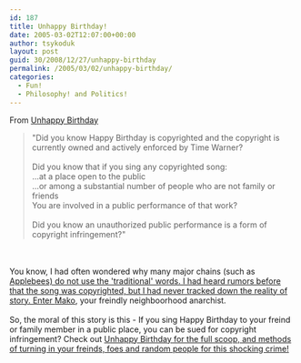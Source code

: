 ```yaml
---
id: 187
title: Unhappy Birthday!
date: 2005-03-02T12:07:00+00:00
author: tsykoduk
layout: post
guid: 30/2008/12/27/unhappy-birthday
permalink: /2005/03/02/unhappy-birthday/
categories:
  - Fun!
  - Philosophy! and Politics!
---
```

From <a href="http://www.unhappybirthday.com/">Unhappy Birthday</a><br /><blockquote> "Did you know Happy Birthday is copyrighted and the copyright is currently owned and actively enforced by Time Warner?<br /><br />Did you know that if you sing any copyrighted song:<br />...at a place open to the public<br />...or among a substantial number of people who are not family or friends<br />You are involved in a public performance of that work?<br /><br />Did you know an unauthorized public performance is a form of copyright infringement?"</blockquote><br /><br />You know, I had often wondered why many major chains (such as <a href = http://www.applebees.com/>Applebees) do not use the 'traditional' words. I had heard rumors before that the song was copyrighted, but I had never tracked down the reality of story. Enter <a href = http://mako.yukidoke.org/copyrighteous/projects/20050301-00.html>Mako</a>, your freindly neighboorhood anarchist. <br /><br />So, the moral of this story is this - If you sing Happy Birthday to your freind or family member in a public place, you can be sued for copyright infringement? Check out <a href = http://www.unhappybirthday.com/>Unhappy Birthday for the full scoop, and methods of turning in your freinds, foes and random people for this shocking crime!